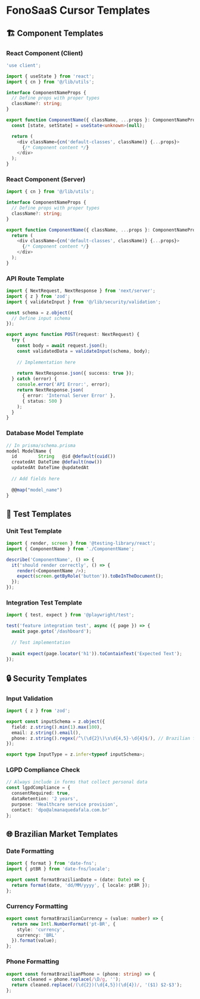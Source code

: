 # FonoSaaS Cursor Templates

## 🏗️ Component Templates

### React Component (Client)
```typescript
'use client';

import { useState } from 'react';
import { cn } from '@/lib/utils';

interface ComponentNameProps {
  // Define props with proper types
  className?: string;
}

export function ComponentName({ className, ...props }: ComponentNameProps) {
  const [state, setState] = useState<unknown>(null);

  return (
    <div className={cn('default-classes', className)} {...props}>
      {/* Component content */}
    </div>
  );
}
```

### React Component (Server)
```typescript
import { cn } from '@/lib/utils';

interface ComponentNameProps {
  // Define props with proper types
  className?: string;
}

export function ComponentName({ className, ...props }: ComponentNameProps) {
  return (
    <div className={cn('default-classes', className)} {...props}>
      {/* Component content */}
    </div>
  );
}
```

### API Route Template
```typescript
import { NextRequest, NextResponse } from 'next/server';
import { z } from 'zod';
import { validateInput } from '@/lib/security/validation';

const schema = z.object({
  // Define input schema
});

export async function POST(request: NextRequest) {
  try {
    const body = await request.json();
    const validatedData = validateInput(schema, body);
    
    // Implementation here
    
    return NextResponse.json({ success: true });
  } catch (error) {
    console.error('API Error:', error);
    return NextResponse.json(
      { error: 'Internal Server Error' },
      { status: 500 }
    );
  }
}
```

### Database Model Template
```typescript
// In prisma/schema.prisma
model ModelName {
  id        String   @id @default(cuid())
  createdAt DateTime @default(now())
  updatedAt DateTime @updatedAt
  
  // Add fields here
  
  @@map("model_name")
}
```

## 🧪 Test Templates

### Unit Test Template
```typescript
import { render, screen } from '@testing-library/react';
import { ComponentName } from './ComponentName';

describe('ComponentName', () => {
  it('should render correctly', () => {
    render(<ComponentName />);
    expect(screen.getByRole('button')).toBeInTheDocument();
  });
});
```

### Integration Test Template
```typescript
import { test, expect } from '@playwright/test';

test('feature integration test', async ({ page }) => {
  await page.goto('/dashboard');
  
  // Test implementation
  
  await expect(page.locator('h1')).toContainText('Expected Text');
});
```

## 🔒 Security Templates

### Input Validation
```typescript
import { z } from 'zod';

export const inputSchema = z.object({
  field: z.string().min(1).max(100),
  email: z.string().email(),
  phone: z.string().regex(/^\(\d{2}\)\s\d{4,5}-\d{4}$/), // Brazilian format
});

export type InputType = z.infer<typeof inputSchema>;
```

### LGPD Compliance Check
```typescript
// Always include in forms that collect personal data
const lgpdCompliance = {
  consentRequired: true,
  dataRetention: '2 years',
  purpose: 'Healthcare service provision',
  contact: 'dpo@almanaquedafala.com.br'
};
```

## 🌐 Brazilian Market Templates

### Date Formatting
```typescript
import { format } from 'date-fns';
import { ptBR } from 'date-fns/locale';

export const formatBrazilianDate = (date: Date) => {
  return format(date, 'dd/MM/yyyy', { locale: ptBR });
};
```

### Currency Formatting
```typescript
export const formatBrazilianCurrency = (value: number) => {
  return new Intl.NumberFormat('pt-BR', {
    style: 'currency',
    currency: 'BRL'
  }).format(value);
};
```

### Phone Formatting
```typescript
export const formatBrazilianPhone = (phone: string) => {
  const cleaned = phone.replace(/\D/g, '');
  return cleaned.replace(/(\d{2})(\d{4,5})(\d{4})/, '($1) $2-$3');
};
```
